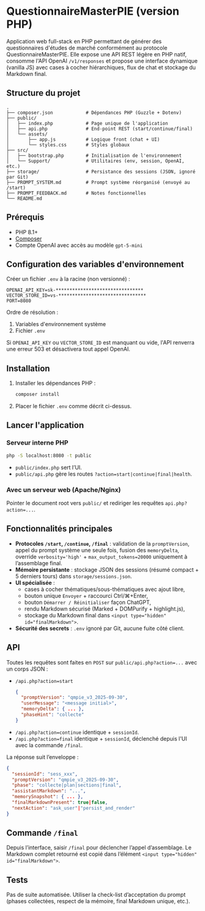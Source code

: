 # QuestionnaireMasterPIE (version PHP)

Application web full-stack en PHP permettant de générer des questionnaires d'études de marché conformément au protocole QuestionnaireMasterPIE. Elle expose une API REST légère en PHP natif, consomme l'API OpenAI `/v1/responses` et propose une interface dynamique (vanilla JS) avec cases à cocher hiérarchiques, flux de chat et stockage du Markdown final.

## Structure du projet

```
.
├── composer.json            # Dépendances PHP (Guzzle + Dotenv)
├── public/
│   ├── index.php            # Page unique de l'application
│   ├── api.php              # End-point REST (start/continue/final)
│   └── assets/
│       ├── app.js           # Logique front (chat + UI)
│       └── styles.css       # Styles globaux
├── src/
│   ├── bootstrap.php        # Initialisation de l'environnement
│   └── Support/             # Utilitaires (env, session, OpenAI, etc.)
├── storage/                 # Persistance des sessions (JSON, ignoré par Git)
├── PROMPT_SYSTEM.md         # Prompt système réorganisé (envoyé au /start)
├── PROMPT_FEEDBACK.md       # Notes fonctionnelles
└── README.md
```

## Prérequis

- PHP 8.1+
- [Composer](https://getcomposer.org/)
- Compte OpenAI avec accès au modèle `gpt-5-mini`

## Configuration des variables d'environnement

Créer un fichier `.env` à la racine (non versionné) :

```
OPENAI_API_KEY=sk-********************************
VECTOR_STORE_ID=vs-********************************
PORT=8080
```

Ordre de résolution :
1. Variables d'environnement système
2. Fichier `.env`

Si `OPENAI_API_KEY` ou `VECTOR_STORE_ID` est manquant ou vide, l'API renverra une erreur 503 et désactivera tout appel OpenAI.

## Installation

1. Installer les dépendances PHP :
   ```bash
   composer install
   ```
2. Placer le fichier `.env` comme décrit ci-dessus.

## Lancer l'application

### Serveur interne PHP

```bash
php -S localhost:8080 -t public
```

- `public/index.php` sert l’UI.
- `public/api.php` gère les routes `?action=start|continue|final|health`.

### Avec un serveur web (Apache/Nginx)

Pointer le document root vers `public/` et rediriger les requêtes `api.php?action=...`.

## Fonctionnalités principales

- **Protocoles `/start`, `/continue`, `/final`** : validation de la `promptVersion`, appel du prompt système une seule fois, fusion des `memoryDelta`, override `verbosity='high'` + `max_output_tokens=20000` uniquement à l’assemblage final.
- **Mémoire persistante** : stockage JSON des sessions (résumé compact + 5 derniers tours) dans `storage/sessions.json`.
- **UI spécialisée** :
  - cases à cocher thématiques/sous-thématiques avec ajout libre,
  - bouton unique `Envoyer` + raccourci Ctrl/⌘+Enter,
  - bouton `Démarrer / Réinitialiser` façon ChatGPT,
  - rendu Markdown sécurisé (Marked + DOMPurify + highlight.js),
  - stockage du Markdown final dans `<input type="hidden" id="finalMarkdown">`.
- **Sécurité des secrets** : `.env` ignoré par Git, aucune fuite côté client.

## API

Toutes les requêtes sont faites en `POST` sur `public/api.php?action=...` avec un corps JSON :

- `/api.php?action=start`
  ```json
  {
    "promptVersion": "qmpie_v3_2025-09-30",
    "userMessage": "<message initial>",
    "memoryDelta": { ... },
    "phaseHint": "collecte"
  }
  ```
- `/api.php?action=continue` identique + `sessionId`.
- `/api.php?action=final` identique + `sessionId`, déclenché depuis l'UI avec la commande `/final`.

La réponse suit l’enveloppe :

```json
{
  "sessionId": "sess_xxx",
  "promptVersion": "qmpie_v3_2025-09-30",
  "phase": "collecte|plan|sections|final",
  "assistantMarkdown": "...",
  "memorySnapshot": { ... },
  "finalMarkdownPresent": true|false,
  "nextAction": "ask_user"|"persist_and_render"
}
```

## Commande `/final`

Depuis l’interface, saisir `/final` pour déclencher l’appel d’assemblage. Le Markdown complet retourné est copié dans l’élément `<input type="hidden" id="finalMarkdown">`.

## Tests

Pas de suite automatisée. Utiliser la check-list d’acceptation du prompt (phases collectées, respect de la mémoire, final Markdown unique, etc.).

